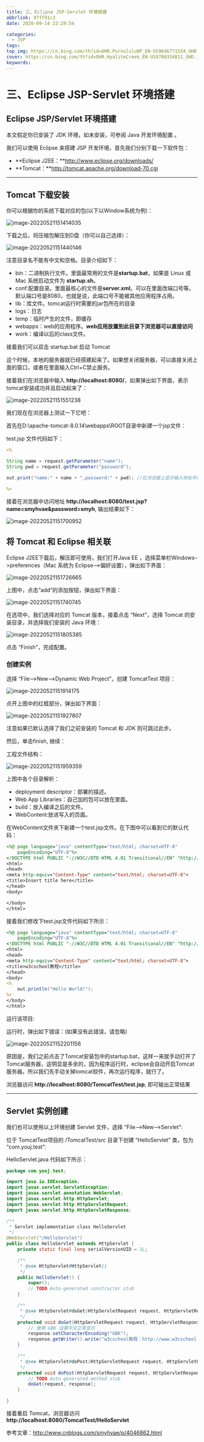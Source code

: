 ```yaml
---
title: 三、Eclipse JSP-Servlet 环境搭建
abbrlink: 97ff91c3
date: 2020-09-14 22:29:54

categories:
  - JSP
tags:
top_img: https://cn.bing.com/th?id=OHR.PurnululuNP_EN-US9646771554_UHD.jpg
cover: https://cn.bing.com/th?id=OHR.HyaliteCreek_EN-US9700334811_UHD.jpg
keywords:  
---
```

# 三、Eclipse JSP-Servlet 环境搭建

## Eclipse JSP/Servlet 环境搭建

本文假定你已安装了 JDK 环境，如未安装，可参阅 Java 开发环境配置 。

我们可以使用 Eclipse 来搭建 JSP 开发环境，首先我们分别下载一下软件包：

- **Eclipse J2EE：**http://www.eclipse.org/downloads/
- **Tomcat：**http://tomcat.apache.org/download-70.cgi

------

## Tomcat 下载安装

你可以根据你的系统下载对应的包(以下以Window系统为例)：

![image-20220521151414035](https://s3.uuu.ovh/imgs/2022/05/21/920ee0cd82ea14cc.png)

下载之后，将压缩包解压到D盘（你可以自己选择）：

![image-20220521151440146](https://s3.uuu.ovh/imgs/2022/05/21/e4a38361fb3f105a.png)

注意目录名不能有中文和空格。目录介绍如下：

- bin：二进制执行文件。里面最常用的文件是**startup.bat**，如果是 Linux 或 Mac 系统启动文件为 **startup.sh**。
- conf:配置目录。里面最核心的文件是**server.xml**。可以在里面改端口号等。默认端口号是8080，也就是说，此端口号不能被其他应用程序占用。
- lib：库文件。tomcat运行时需要的jar包所在的目录
- logs：日志
- temp：临时产生的文件，即缓存
- webapps：web的应用程序。**web应用放置到此目录下浏览器可以直接访问**
- work：编译以后的class文件。

接着我们可以双击 startup.bat 启动 Tomcat

这个时候，本地的服务器就已经搭建起来了。如果想关闭服务器，可以直接关闭上面的窗口，或者在里面输入Ctrl+C禁止服务。

接着我们在浏览器中输入 **http://localhost:8080/**，如果弹出如下界面，表示tomcat安装成功并且启动起来了：

![image-20220521151551238](https://s3.uuu.ovh/imgs/2022/05/21/c90c27101f924d31.png)

我们现在在浏览器上测试一下它吧：

首先在D:\apache-tomcat-8.0.14\webapps\ROOT目录中新建一个jsp文件：

test.jsp 文件代码如下：

```jsp
<%

String name = request.getParameter("name");
String pwd = request.getParameter("password"); 

out.print("name:" + name + ",password:" + pwd); //在浏览器上显示输入地址中的用户名与密码

%>
```

接着在浏览器中访问地址 **http://localhost:8080/test.jsp?name=smyhvae&password=smyh**, 输出结果如下：

![image-20220521151700952](https://s3.uuu.ovh/imgs/2022/05/21/6281b1fa4a435d46.png)

## 将 Tomcat 和 Eclipse 相关联

Eclipse J2EE下载后，解压即可使用，我们打开Java EE ，选择菜单栏Windows–>preferences（Mac 系统为 Eclipse–>偏好设置），弹出如下界面：

![image-20220521151726665](https://s3.uuu.ovh/imgs/2022/05/21/0666c872645558ff.png)

上图中，点击”add”的添加按钮，弹出如下界面：

![image-20220521151740745](https://s3.uuu.ovh/imgs/2022/05/21/0f5abcb7fb3ce028.png)

在选项中，我们选择对应的 Tomcat 版本，接着点击 “Next”，选择 Tomcat 的安装目录，并选择我们安装的 Java 环境：

![image-20220521151805385](https://s3.uuu.ovh/imgs/2022/05/21/680e982c6f5bed0e.png)

点击 “Finish”，完成配置。

### 创建实例

选择 “File–>New–>Dynamic Web Project”，创建 TomcatTest 项目：

![image-20220521151914175](https://s3.uuu.ovh/imgs/2022/05/21/2ce91c177d1ac871.png)

点开上图中的红框部分，弹出如下界面：

![image-20220521151927807](https://s3.uuu.ovh/imgs/2022/05/21/c418aef6dc2476a2.png)

注意如果已默认选择了我们之前安装的 Tomcat 和 JDK 则可跳过此步。

然后，单击finish, 继续：

工程文件结构：

![image-20220521151959359](https://s3.uuu.ovh/imgs/2022/05/21/05ecf4303e0b9037.png)

上图中各个目录解析：

- deployment descriptor：部署的描述。
- Web App Libraries：自己加的包可以放在里面。
- build：放入编译之后的文件。
- WebContent:放进写入的页面。

在WebContent文件夹下新建一个test.jsp文件。在下图中可以看到它的默认代码：

```jsp
<%@ page language="java" contentType="text/html; charset=UTF-8"
    pageEncoding="UTF-8"%>
<!DOCTYPE html PUBLIC "-//W3C//DTD HTML 4.01 Transitional//EN" "http://www.w3.org/TR/html4/loose.dtd">
<html>
<head>
<meta http-equiv="Content-Type" content="text/html; charset=UTF-8">
<title>Insert title here</title>
</head>
<body>

</body>
</html>
```

接着我们修改下test.jsp文件代码如下所示：

```jsp
<%@ page language="java" contentType="text/html; charset=UTF-8"
    pageEncoding="UTF-8"%>
<!DOCTYPE html PUBLIC "-//W3C//DTD HTML 4.01 Transitional//EN" "http://www.w3.org/TR/html4/loose.dtd">
<html>
<head>
<meta http-equiv="Content-Type" content="text/html; charset=UTF-8">
<title>w3cschool教程</title>
</head>
<body>
<%
    out.println("Hello World!");
%>
</body>
</html>
```

运行该项目:

运行时，弹出如下错误：(如果没有此错误，请忽略)

![image-20220521152201156](https://s3.uuu.ovh/imgs/2022/05/21/a9e1ad2a1d948810.png)

原因是，我们之前点击了Tomcat安装包中的startup.bat，这样一来就手动打开了Tomcat服务器，这明显是多余的，因为程序运行时，eclipse会自动开启Tomcat服务器。所以我们先手动关掉tomcat软件，再次运行程序，就行了。

浏览器访问 **http://localhost:8080/TomcatTest/test.jsp**, 即可输出正常结果

------

## Servlet 实例创建

我们也可以使用以上环境创建 Servlet 文件，选择 “File–>New–>Servlet”:

位于 TomcatTest项目的 /TomcatTest/src 目录下创建 “HelloServlet” 类，包为 “com.youj.test”:

HelloServlet.java 代码如下所示：

```java
package com.youj.test;

import java.io.IOException;
import javax.servlet.ServletException;
import javax.servlet.annotation.WebServlet;
import javax.servlet.http.HttpServlet;
import javax.servlet.http.HttpServletRequest;
import javax.servlet.http.HttpServletResponse;

/**
 * Servlet implementation class HelloServlet
 */
@WebServlet("/HelloServlet")
public class HelloServlet extends HttpServlet {
    private static final long serialVersionUID = 1L;

    /**
     * @see HttpServlet#HttpServlet()
     */
    public HelloServlet() {
        super();
        // TODO Auto-generated constructor stub
    }

    /**
     * @see HttpServlet#doGet(HttpServletRequest request, HttpServletResponse response)
     */
    protected void doGet(HttpServletRequest request, HttpServletResponse response) throws ServletException, IOException {
        // 使用 GBK 设置中文正常显示
        response.setCharacterEncoding("GBK");
        response.getWriter().write("w3cschool教程：http://www.w3cschool.cn");
    }

    /**
     * @see HttpServlet#doPost(HttpServletRequest request, HttpServletResponse response)
     */
    protected void doPost(HttpServletRequest request, HttpServletResponse response) throws ServletException, IOException {
        // TODO Auto-generated method stub
        doGet(request, response);
    }

}
```

接着重启 Tomcat，浏览器访问 **http://localhost:8080/TomcatTest/HelloServlet**

参考文章：http://www.cnblogs.com/smyhvae/p/4046862.html